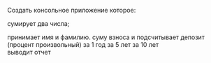 Создать консольное приложение которое:

сумирует два числа;

принимает имя и фамилию. суму взноса и подсчитывает депозит (процент произвольный)
за 1 год
за 5 лет 
за 10 лет  
выводит отчет
